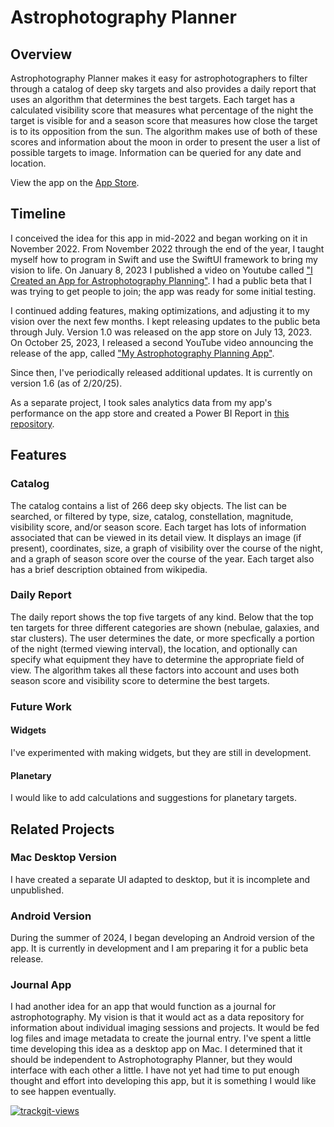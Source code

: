 # Astrophotography Planner
## Overview

Astrophotography Planner makes it easy for astrophotographers to filter through a catalog of deep sky targets and also provides
a daily report that uses an algorithm that determines the best targets.  Each target has a calculated visibility score that measures
what percentage of the night the target is visible for and a season score that measures how close the target is to its opposition
from the sun. The algorithm makes use of both of these scores and information about the moon in order to present the user a list
of possible targets to image. Information can be queried for any date and location.

View the app on the [App Store](https://apps.apple.com/us/app/astrophotography-planner/id1661476234).

## Timeline
I conceived the idea for this app in mid-2022 and began working on it in November 2022. From November 2022 through the end of the year,
I taught myself how to program in Swift and use the SwiftUI framework to bring my vision to life. On January 8, 2023 I published a video on
Youtube called ["I Created an App for Astrophotography Planning"](https://www.youtube.com/watch?v=TEC2_SUVBvc). I had a public beta
 that I was trying to get people to join; the app was ready for some initial testing.

I continued adding features, making optimizations, and adjusting it to my vision over the next few months. I kept releasing updates to the
public beta through July. Version 1.0 was released on the app store on July 13, 2023. On October 25, 2023, I released a second YouTube
video announcing the release of the app, called ["My Astrophotography Planning App"](https://www.youtube.com/watch?v=U2BWvj2M7jY).

Since then, I've periodically released additional updates. It is currently on version 1.6 (as of 2/20/25).

As a separate project, I took sales analytics data from my app's performance on the app store and created a Power BI Report in [this repository](https://github.com/ryguy2k4/astro_planner_bi).

## Features

### Catalog
The catalog contains a list of 266 deep sky objects. The list can be searched, or filtered by type, size, catalog, constellation, magnitude, visibility
score, and/or season score. Each target has lots of information associated that can be viewed in its detail view. It displays an image (if present), 
coordinates, size, a graph of visibility over the course of the night, and a graph of season score over the course of the year. Each target also has a
brief description obtained from wikipedia.

### Daily Report
The daily report shows the top five targets of any kind. Below that the top ten targets for three different categories are shown (nebulae, galaxies,
and star clusters). The user determines the date, or more specfically a portion of the night (termed viewing interval), the location, and optionally 
can specify what equipment they have to determine the appropriate field of view. The algorithm takes all these factors into account and uses both
season score and visibility score to determine the best targets.

### Future Work

#### Widgets 
I've experimented with making widgets, but they are still in development.

#### Planetary
I would like to add calculations and suggestions for planetary targets.

## Related Projects

### Mac Desktop Version
I have created a separate UI adapted to desktop, but it is incomplete and unpublished.

### Android Version
During the summer of 2024, I began developing an Android version of the app. It is currently in development and I am preparing it for a
public beta release.

### Journal App
I had another idea for an app that would function as a journal for astrophotography. My vision is that it would act as a data repository for
information about individual imaging sessions and projects. It would be fed log files and image metadata to create the journal entry. I've
spent a little time developing this idea as a desktop app on Mac. I determined that it should be independent to Astrophotography Planner,
but they would interface with each other a little. I have not yet had time to put enough thought and effort into developing this app, but it
is something I would like to see happen eventually.

<a href="https://trackgit.com">
<img src="https://us-central1-trackgit-analytics.cloudfunctions.net/token/ping/m7pctpt9zr2bgfgbh5sm" alt="trackgit-views" />
</a>
